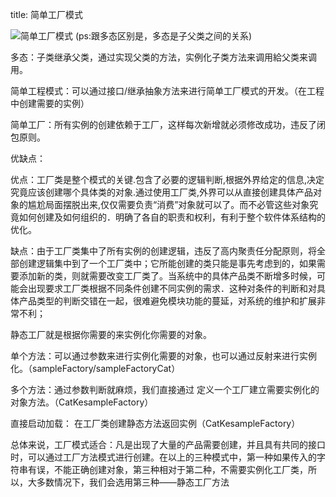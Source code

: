 title: 简单工厂模式

![简单工厂模式](https://images2015.cnblogs.com/blog/717907/201608/717907-20160813155201984-1699734807.png)
    (ps:跟多态区别是，多态是子父类之间的关系)
 
 多态：子类继承父类，通过实现父类的方法，实例化子类方法来调用給父类来调用。
 
 简单工程模式：可以通过接口/继承抽象方法来进行简单工厂模式的开发。（在工程中创建需要的实例）
 
 简单工厂：所有实例的创建依赖于工厂，这样每次新增就必须修改成功，违反了闭包原则。
 
 优缺点：
 
 
   优点：工厂类是整个模式的关键.包含了必要的逻辑判断,根据外界给定的信息,决定究竟应该创建哪个具体类的对象.通过使用工厂类,外界可以从直接创建具体产品对象的尴尬局面摆脱出来,仅仅需要负责“消费”对象就可以了。而不必管这些对象究竟如何创建及如何组织的．明确了各自的职责和权利，有利于整个软件体系结构的优化。
    
   缺点：由于工厂类集中了所有实例的创建逻辑，违反了高内聚责任分配原则，将全部创建逻辑集中到了一个工厂类中；它所能创建的类只能是事先考虑到的，如果需要添加新的类，则就需要改变工厂类了。当系统中的具体产品类不断增多时候，可能会出现要求工厂类根据不同条件创建不同实例的需求．这种对条件的判断和对具体产品类型的判断交错在一起，很难避免模块功能的蔓延，对系统的维护和扩展非常不利；

静态工厂就是根据你需要的来实例化你需要的对象。

单个方法：可以通过参数来进行实例化需要的对象，也可以通过反射来进行实例化。（sampleFactory/sampleFactoryCat）

多个方法：通过参数判断就麻烦，我们直接通过 定义一个工厂建立需要实例化的对象方法。（CatKesampleFactory）

直接启动加载： 在工厂类创建静态方法返回实例（CatKesampleFactory）

总体来说，工厂模式适合：凡是出现了大量的产品需要创建，并且具有共同的接口时，可以通过工厂方法模式进行创建。在以上的三种模式中，第一种如果传入的字符串有误，不能正确创建对象，第三种相对于第二种，不需要实例化工厂类，所以，大多数情况下，我们会选用第三种——静态工厂方法